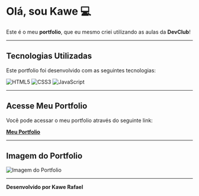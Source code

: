 # Olá, sou Kawe 💻

Este é o meu **portfolio**, que eu mesmo criei utilizando as aulas da **DevClub**!

---

## Tecnologias Utilizadas

Este portfolio foi desenvolvido com as seguintes tecnologias:

![HTML5](https://img.shields.io/badge/HTML5-E34F26?style=for-the-badge&logo=html5&logoColor=white)
![CSS3](https://img.shields.io/badge/CSS3-1572B6?style=for-the-badge&logo=css3&logoColor=white)
![JavaScript](https://img.shields.io/badge/JavaScript-F7DF1E?style=for-the-badge&logo=javascript&logoColor=black)

---

## Acesse Meu Portfolio

Você pode acessar o meu portfolio através do seguinte link:

[**Meu Portfolio**](https://kawe-rafael.github.io/MEU-PORTFOLIO/)

---

## Imagem do Portfolio

![Imagem do Portfolio](https://github.com/user-attachments/assets/ee108184-7ada-4642-8fda-a076c36c268b)

---

**Desenvolvido por Kawe Rafael**


